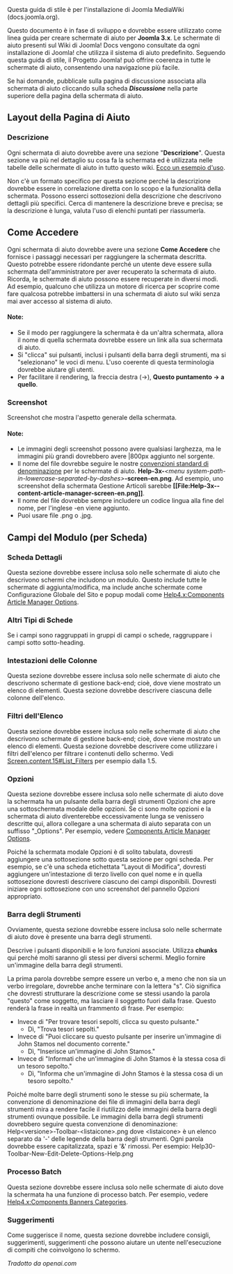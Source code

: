 <!-- Filename: Help4.x:Help_screens_styleguide / Display title: Guida di Stile per le Schermate di Aiuto -->

<div class="alert alert-warning">
Questa guida di stile è per l'installazione di Joomla MediaWiki (docs.joomla.org).
</div>

Questo documento è in fase di sviluppo e dovrebbe essere utilizzato come linea guida per
creare schermate di aiuto per **Joomla 3.x**. Le schermate di aiuto presenti
sul Wiki di Joomla! Docs vengono consultate da ogni installazione di Joomla!
che utilizza il sistema di aiuto predefinito. Seguendo questa
guida di stile, il Progetto Joomla! può offrire coerenza in tutte le
schermate di aiuto, consentendo una navigazione più facile.

Se hai domande, pubblicale sulla pagina di discussione associata alla
schermata di aiuto cliccando sulla scheda ***Discussione*** nella parte superiore della
pagina della schermata di aiuto.

## Layout della Pagina di Aiuto

### Descrizione

Ogni schermata di aiuto dovrebbe avere una sezione "**Descrizione**". Questa sezione va più nel dettaglio su cosa fa la schermata ed è utilizzata nelle tabelle delle schermate di aiuto in tutto questo wiki. <a href="https://docs.joomla.org/Menu_Management#Menu_Management_Help_Screens" class="mw-redirect" title="Gestione dei Menu">Ecco un esempio d'uso</a>.

Non c'è un formato specifico per questa sezione perché la descrizione dovrebbe essere in correlazione diretta con lo scopo e la funzionalità della schermata. Possono esserci sottosezioni della descrizione che descrivono dettagli più specifici. Cerca di mantenere la descrizione breve e precisa; se la descrizione è lunga, valuta l'uso di elenchi puntati per riassumerla.

## Come Accedere

Ogni schermata di aiuto dovrebbe avere una sezione **Come Accedere** che fornisce i passaggi necessari per raggiungere la schermata descritta. Questo potrebbe essere ridondante perché un utente deve essere sulla schermata dell'amministratore per aver recuperato la schermata di aiuto. Ricorda, le schermate di aiuto possono essere recuperate in diversi modi. Ad esempio, qualcuno che utilizza un motore di ricerca per scoprire come fare qualcosa potrebbe imbattersi in una schermata di aiuto sul wiki senza mai aver accesso al sistema di aiuto.

#### Note:

- Se il modo per raggiungere la schermata è da un'altra schermata, allora il nome di quella schermata dovrebbe essere un link alla sua schermata di aiuto.
- Si "clicca" sui pulsanti, inclusi i pulsanti della barra degli strumenti, ma si "selezionano" le voci di menu. L'uso coerente di questa terminologia dovrebbe aiutare gli utenti.
- Per facilitare il rendering, la freccia destra (→), **Questo puntamento → a quello**.

### Screenshot

Screenshot che mostra l'aspetto generale della schermata.

#### Note:

- Le immagini degli screenshot possono avere qualsiasi larghezza, ma le immagini più grandi dovrebbero avere \|800px aggiunto nel sorgente.
- Il nome del file dovrebbe seguire le nostre
  <a href="https://docs.joomla.org/JDOC:Image_naming_convention"
  class="mw-redirect" title="JDOC:Image naming convention">convenzioni standard di denominazione</a> per le schermate di aiuto.
  **Help-3x-***\<menu
  system-path-in-lowercase-separated-by-dashes\>***-screen-en.png**.
  Ad esempio, uno screenshot della schermata Gestione Articoli sarebbe
  **\[\[File:Help-3x--content-article-manager-screen-en.png\]\]**.
- Il nome del file dovrebbe sempre includere un codice lingua alla fine del nome, per l'inglese -en viene aggiunto.
- Puoi usare file .png o .jpg.

## Campi del Modulo (per Scheda)

### Scheda Dettagli

Questa sezione dovrebbe essere inclusa solo nelle schermate di aiuto che descrivono schermi che includono un modulo. Questo include tutte le schermate di aggiunta/modifica, ma include anche schermate come Configurazione Globale del Sito e popup modali come <a href="https://docs.joomla.org/Help4.x:Components_Article_Manager_Options" title="Help4.x:Components Article Manager Options">Help4.x:Components Article Manager Options</a>.

### Altri Tipi di Schede

Se i campi sono raggruppati in gruppi di campi o schede, raggruppare i campi sotto sotto-heading.

### Intestazioni delle Colonne

Questa sezione dovrebbe essere inclusa solo nelle schermate di aiuto che descrivono schermate di gestione back-end; cioè, dove viene mostrato un elenco di elementi. Questa sezione dovrebbe descrivere ciascuna delle colonne dell'elenco.

### Filtri dell'Elenco

Questa sezione dovrebbe essere inclusa solo nelle schermate di aiuto che descrivono schermate di gestione back-end; cioè, dove viene mostrato un elenco di elementi. Questa sezione dovrebbe descrivere come utilizzare i filtri dell'elenco per filtrare i contenuti dello schermo. Vedi <a href="https://docs.joomla.org/Screen.content.15#List_Filters" title="Screen.content.15">Screen.content.15#List_Filters</a> per esempio dalla 1.5.

### Opzioni

Questa sezione dovrebbe essere inclusa solo nelle schermate di aiuto dove la schermata ha un pulsante della barra degli strumenti Opzioni che apre una sottoschermata modale delle opzioni. Se ci sono molte opzioni e la schermata di aiuto diventerebbe eccessivamente lunga se venissero descritte qui, allora collegare a una schermata di aiuto separata con un suffisso "\_Options". Per esempio, vedere <a href="https://docs.joomla.org/Help4.x:Components_Article_Manager_Options" title="Help4.x:Components Article Manager Options">Components Article Manager Options</a>.

Poiché la schermata modale Opzioni è di solito tabulata, dovresti aggiungere una sottosezione sotto questa sezione per ogni scheda. Per esempio, se c'è una scheda etichettata "Layout di Modifica", dovresti aggiungere un'intestazione di terzo livello con quel nome e in quella sottosezione dovresti descrivere ciascuno dei campi disponibili. Dovresti iniziare ogni sottosezione con uno screenshot del pannello Opzioni appropriato.

### Barra degli Strumenti

Ovviamente, questa sezione dovrebbe essere inclusa solo nelle schermate di aiuto dove è presente una barra degli strumenti.

Descrive i pulsanti disponibili e le loro funzioni associate. Utilizza **chunks** qui perché molti saranno gli stessi per diversi schermi. Meglio fornire un'immagine della barra degli strumenti.

La prima parola dovrebbe sempre essere un verbo e, a meno che non sia un verbo irregolare, dovrebbe anche terminare con la lettera "s". Ciò significa che dovresti strutturare la descrizione come se stessi usando la parola "questo" come soggetto, ma lasciare il soggetto fuori dalla frase. Questo renderà la frase in realtà un frammento di frase. Per esempio:

- Invece di "Per trovare tesori sepolti, clicca su questo pulsante."
  - Dì, "Trova tesori sepolti."
- Invece di "Puoi cliccare su questo pulsante per inserire un'immagine di John Stamos nel documento corrente."
  - Dì, "Inserisce un'immagine di John Stamos."
- Invece di "Informati che un'immagine di John Stamos è la stessa cosa di un tesoro sepolto."
  - Dì, "Informa che un'immagine di John Stamos è la stessa cosa di un tesoro sepolto."

Poiché molte barre degli strumenti sono le stesse su più schermate, la convenzione di denominazione dei file di immagini della barra degli strumenti mira a rendere facile il riutilizzo delle immagini della barra degli strumenti ovunque possibile. Le immagini della barra degli strumenti dovrebbero seguire questa convenzione di denominazione: Help\<versione\>-Toolbar-\<listaicone\>.png dove \<listaicone\> è un elenco separato da '-' delle legende della barra degli strumenti. Ogni parola dovrebbe essere capitalizzata, spazi e '&' rimossi. Per esempio: Help30-Toolbar-New-Edit-Delete-Options-Help.png

### Processo Batch

Questa sezione dovrebbe essere inclusa solo nelle schermate di aiuto dove la schermata ha una funzione di processo batch. Per esempio, vedere <a href="https://docs.joomla.org/Help4.x:Components_Banners_Categories" title="Help4.x:Components Banners Categories">Help4.x:Components Banners Categories</a>.

### Suggerimenti

Come suggerisce il nome, questa sezione dovrebbe includere consigli, suggerimenti, suggerimenti che possono aiutare un utente nell'esecuzione di compiti che coinvolgono lo schermo.

*Tradotto da openai.com*

